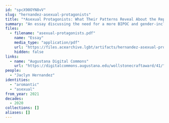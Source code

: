 ```yaml
---
id: "spcX90OYN8vV"
slug: "hernandez-asexual-protagonists"
title: "*Asexual Protagonists: What Their Patterns Reveal About the Representation of Asexuality*"
summary: "An essay discussing the need for a more BIPOC and gender-inclusive representation of asexuality in fiction literature"
files:
  - filename: "asexual-protagonists.pdf"
    name: "Essay"
    media_type: "application/pdf"
    url: "https://files.acearchive.lgbt/artifacts/hernandez-asexual-protagonists/asexual-protagonists.pdf"
    hidden: false
links:
  - name: "Augustana Digital Commons"
    url: "https://digitalcommons.augustana.edu/wollstonecraftaward/41/"
people:
  - "Jaclyn Hernandez"
identities:
  - "aromantic"
  - "asexual"
from_year: 2021
decades:
  - 2020
collections: []
aliases: []
---
```


